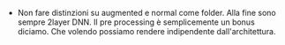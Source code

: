 - Non fare distinzioni su augmented e normal come folder. Alla fine sono sempre 2layer DNN. Il pre processing
  è semplicemente un bonus diciamo. Che volendo possiamo rendere indipendente dall'architettura.